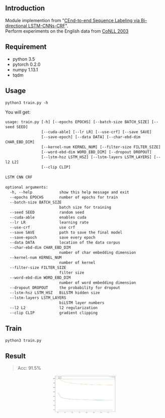 ## Introduction
Module implemention from "[CEnd-to-end Sequence Labeling via Bi-directional LSTM-CNNs-CRF](https://arxiv.org/abs/1603.01354)". <br>
Perform experiments on the English data from [CoNLL 2003](https://www.clips.uantwerpen.be/conll2003/ner/)

## Requirement
* python 3.5
* pytorch 0.2.0
* numpy 1.13.1
* tqdm

## Usage
```
python3 train.py -h
```

You will get:

```
usage: train.py [-h] [--epochs EPOCHS] [--batch-size BATCH_SIZE] [--seed SEED]
                [--cuda-able] [--lr LR] [--use-crf] [--save SAVE]
                [--save-epoch] [--data DATA] [--char-ebd-dim CHAR_EBD_DIM]
                [--kernel-num KERNEL_NUM] [--filter-size FILTER_SIZE]
                [--word-ebd-dim WORD_EBD_DIM] [--dropout DROPOUT]
                [--lstm-hsz LSTM_HSZ] [--lstm-layers LSTM_LAYERS] [--l2 L2]
                [--clip CLIP]

LSTM CNN CRF

optional arguments:
  -h, --help            show this help message and exit
  --epochs EPOCHS       number of epochs for train
  --batch-size BATCH_SIZE
                        batch size for training
  --seed SEED           random seed
  --cuda-able           enables cuda
  --lr LR               learning rate
  --use-crf             use crf
  --save SAVE           path to save the final model
  --save-epoch          save every epoch
  --data DATA           location of the data corpus
  --char-ebd-dim CHAR_EBD_DIM
                        number of char embedding dimension
  --kernel-num KERNEL_NUM
                        number of kernel
  --filter-size FILTER_SIZE
                        filter size
  --word-ebd-dim WORD_EBD_DIM
                        number of word embedding dimension
  --dropout DROPOUT     the probability for dropout
  --lstm-hsz LSTM_HSZ   BiLSTM hidden size
  --lstm-layers LSTM_LAYERS
                        biLSTM layer numbers
  --l2 L2               l2 regularization
  --clip CLIP           gradient clipping
```

## Train
```
python3 train.py
```

## Result

> Acc: 91.5%
<p align="center"><img width="40%" src="lstm_cnns_crf.png" /></p>
